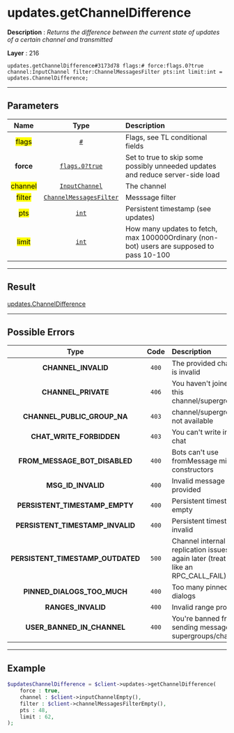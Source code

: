 # updates.getChannelDifference

**Description** : *Returns the difference between the current state of updates of a certain channel and transmitted*

**Layer** : 216

```tl
updates.getChannelDifference#3173d78 flags:# force:flags.0?true channel:InputChannel filter:ChannelMessagesFilter pts:int limit:int = updates.ChannelDifference;
```

---

## Parameters

| Name | Type | Description |
| :---: | :---: | :--- |
| <mark>flags</mark> | [`#`](type/#) | Flags, see TL conditional fields |
| **force** | [`flags.0?true`](type/true) | Set to true to skip some possibly unneeded updates and reduce server-side load |
| <mark>channel</mark> | [`InputChannel`](type/InputChannel) | The channel |
| <mark>filter</mark> | [`ChannelMessagesFilter`](type/ChannelMessagesFilter) | Messsage filter |
| <mark>pts</mark> | [`int`](type/int) | Persistent timestamp (see updates) |
| <mark>limit</mark> | [`int`](type/int) | How many updates to fetch, max 100000Ordinary (non-bot) users are supposed to pass 10-100 |

---

## Result

[updates.ChannelDifference](type/updates.ChannelDifference)

---

## Possible Errors

| Type | Code | Description |
| :---: | :---: | :--- |
| **CHANNEL_INVALID** | `400` | The provided channel is invalid |
| **CHANNEL_PRIVATE** | `406` | You haven't joined this channel/supergroup |
| **CHANNEL_PUBLIC_GROUP_NA** | `403` | channel/supergroup not available |
| **CHAT_WRITE_FORBIDDEN** | `403` | You can't write in this chat |
| **FROM_MESSAGE_BOT_DISABLED** | `400` | Bots can't use fromMessage min constructors |
| **MSG_ID_INVALID** | `400` | Invalid message ID provided |
| **PERSISTENT_TIMESTAMP_EMPTY** | `400` | Persistent timestamp empty |
| **PERSISTENT_TIMESTAMP_INVALID** | `400` | Persistent timestamp invalid |
| **PERSISTENT_TIMESTAMP_OUTDATED** | `500` | Channel internal replication issues, try again later (treat this like an RPC_CALL_FAIL) |
| **PINNED_DIALOGS_TOO_MUCH** | `400` | Too many pinned dialogs |
| **RANGES_INVALID** | `400` | Invalid range provided |
| **USER_BANNED_IN_CHANNEL** | `400` | You're banned from sending messages in supergroups/channels |

---

## Example

```php
$updatesChannelDifference = $client->updates->getChannelDifference(
	force : true,
	channel : $client->inputChannelEmpty(),
	filter : $client->channelMessagesFilterEmpty(),
	pts : 48,
	limit : 62,
);
```